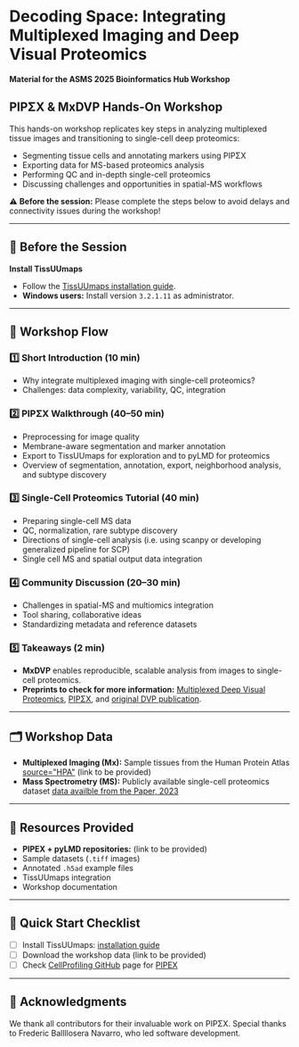 
# Decoding Space: Integrating Multiplexed Imaging and Deep Visual Proteomics  
**Material for the ASMS 2025 Bioinformatics Hub Workshop**  


## PIPΣX & MxDVP Hands-On Workshop  
This hands-on workshop replicates key steps in analyzing multiplexed tissue images and transitioning to single-cell deep proteomics:  
- Segmenting tissue cells and annotating markers using PIPΣX  
- Exporting data for MS-based proteomics analysis  
- Performing QC and in-depth single-cell proteomics  
- Discussing challenges and opportunities in spatial-MS workflows  

⚠️ **Before the session:** Please complete the steps below to avoid delays and connectivity issues during the workshop!  

---

## 🔎 Before the Session  
**Install TissUUmaps**  
- Follow the [TissUUmaps installation guide](https://tissuumaps.github.io/installation/).  
- **Windows users:** Install version `3.2.1.11` as administrator.  

---

## 📝 Workshop Flow  
### 1️⃣ Short Introduction (10 min)  
- Why integrate multiplexed imaging with single-cell proteomics?  
- Challenges: data complexity, variability, QC, integration  

### 2️⃣ PIPΣX Walkthrough (40–50 min)  
- Preprocessing for image quality  
- Membrane-aware segmentation and marker annotation  
- Export to TissUUmaps for exploration and to pyLMD for proteomics  
- Overview of segmentation, annotation, export, neighborhood analysis, and subtype discovery  

### 3️⃣ Single-Cell Proteomics Tutorial (40 min)  
- Preparing single-cell MS data  
- QC, normalization, rare subtype discovery  
- Directions of single-cell analysis (i.e. using scanpy or developing generalized pipeline for SCP)
- Single cell MS and spatial output data integration

### 4️⃣ Community Discussion (20–30 min)  
- Challenges in spatial-MS and multiomics integration  
- Tool sharing, collaborative ideas  
- Standardizing metadata and reference datasets  

### 5️⃣ Takeaways (2 min)  
- **MxDVP** enables reproducible, scalable analysis from images to single-cell proteomics.
- **Preprints to check for more information:** [Multiplexed Deep Visual Proteomics](https://www.biorxiv.org/content/10.1101/2025.04.27.650857v1), [PIPΣX](https://www.biorxiv.org/content/10.1101/2025.05.04.652145v1), and [original DVP publication](https://www.nature.com/articles/s41587-022-01302-5). 

---

## 🗂 Workshop Data  
- **Multiplexed Imaging (Mx):** Sample tissues from the Human Protein Atlas [source="HPA"](https://www.proteinatlas.org/about/licence) (link to be provided)  
- **Mass Spectrometry (MS):** Publicly available single-cell proteomics dataset [data availble from the Paper, 2023](https://pubmed.ncbi.nlm.nih.gov/37783884/)  

---

## 🔗 Resources Provided  
- **PIPEX + pyLMD repositories:** (link to be provided)  
- Sample datasets (`.tiff` images)  
- Annotated `.h5ad` example files  
- TissUUmaps integration  
- Workshop documentation  

---

## 🚀 Quick Start Checklist  
- [ ] Install TissUUmaps: [installation guide](https://tissuumaps.github.io/installation/)  
- [ ] Download the workshop data (link to be provided)
- [ ] Check [CellProfiling GitHub](https://github.com/CellProfiling) page for [PIPEX](https://github.com/CellProfiling/pipex)

---

## 🌸 Acknowledgments
We thank all contributors for their invaluable work on PIPΣX. Special thanks to Frederic Ballllosera Navarro, who led software development.

